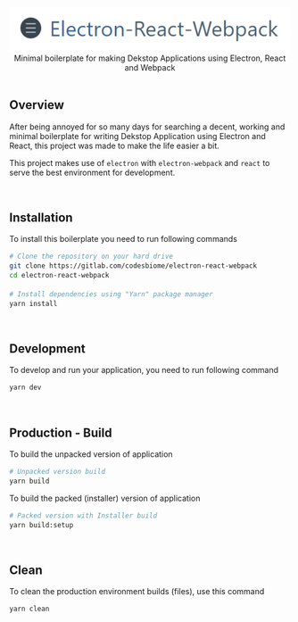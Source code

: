 <br />
<div align="center">
    <img src="static/screenshot-jumbo.png">
    <div>
        Minimal boilerplate for making Dekstop Applications using Electron, React and Webpack
    </div>
</div>

<br />

## Overview

After being annoyed for so many days for searching a decent, working and minimal boilerplate for writing Dekstop Application using Electron and React, this project was made to make the life easier a bit.

This project makes use of `electron` with `electron-webpack` and `react` to serve the best environment for development.

<br />

## Installation

To install this boilerplate you need to run following commands

```bash
# Clone the repository on your hard drive
git clone https://gitlab.com/codesbiome/electron-react-webpack
cd electron-react-webpack

# Install dependencies using "Yarn" package manager
yarn install
```

<br />

## Development

To develop and run your application, you need to run following command

```bash
yarn dev
```

<br />

## Production - Build

To build the unpacked version of application

```bash
# Unpacked version build
yarn build
```

To build the packed (installer) version of application

```bash
# Packed version with Installer build
yarn build:setup
```

<br >

## Clean

To clean the production environment builds (files), use this command

```bash
yarn clean
```
